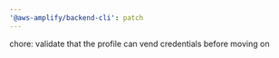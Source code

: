 ```yaml
---
'@aws-amplify/backend-cli': patch
---
```


chore: validate that the profile can vend credentials before moving on
